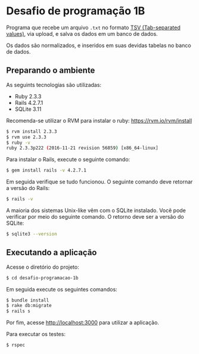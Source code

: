 # Desafio de programação 1B

Programa que recebe um arquivo `.txt` no formato <a href="https://en.wikipedia.org/wiki/Tab-separated_values" target="_blank">TSV (Tab-separated values)</a>,
via upload, e salva os dados em um banco de dados.

Os dados são normalizados, e inseridos em suas devidas tabelas no banco de dados.

## Preparando o ambiente

As seguints tecnologias são utilizadas:

- Ruby 2.3.3
- Rails 4.2.7.1
- SQLite 3.11

Recomenda-se utilizar o RVM para instalar o ruby: https://rvm.io/rvm/install

```bash
$ rvm install 2.3.3
$ rvm use 2.3.3
$ ruby -v
ruby 2.3.3p222 (2016-11-21 revision 56859) [x86_64-linux]
```

Para instalar o Rails, execute o seguinte comando:

```bash
$ gem install rails -v 4.2.7.1
```

Em seguida verifique se tudo funcionou. O seguinte comando deve retornar a versão do Rails:

```bash
$ rails -v
```

A maioria dos sistemas Unix-like vêm com o SQLite instalado. Você pode verificar por meio do seguinte comando. O retorno
deve ser a versão do SQLite:

```bash
$ sqlite3 --version
```

## Executando a aplicação

Acesse o diretório do projeto:

```bash
$ cd desafio-programacao-1b
```

Em seguida execute os seguintes comandos:

```bash
$ bundle install
$ rake db:migrate
$ rails s
```

Por fim, acesse <a href="http://localhost:3000" target="_blank">http://localhost:3000</a> para utilizar a aplicação.

Para executar os testes:

```bash
$ rspec
```

